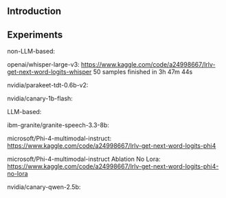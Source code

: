 ## Introduction 

## Experiments

non-LLM-based:

openai/whisper-large-v3: https://www.kaggle.com/code/a24998667/lrlv-get-next-word-logits-whisper 50 samples finished in 3h 47m 44s 

nvidia/parakeet-tdt-0.6b-v2:

nvidia/canary-1b-flash:

LLM-based:

ibm-granite/granite-speech-3.3-8b:

microsoft/Phi-4-multimodal-instruct: https://www.kaggle.com/code/a24998667/lrlv-get-next-word-logits-phi4

microsoft/Phi-4-multimodal-instruct Ablation No Lora: https://www.kaggle.com/code/a24998667/lrlv-get-next-word-logits-phi4-no-lora


nvidia/canary-qwen-2.5b:


